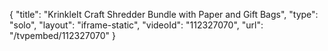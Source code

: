 {
    "title": "KrinkleIt Craft Shredder Bundle with Paper and Gift Bags",
    "type": "solo",
    "layout": "iframe-static",
    "videoId": "112327070",
    "url": "\/tvpembed\/112327070"
}